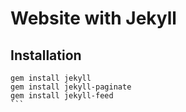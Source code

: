 # Website with Jekyll

## Installation

```
gem install jekyll
gem install jekyll-paginate
gem install jekyll-feed
```                                                                                                                                                                                                                                                                                                                                                                                                                                                                              